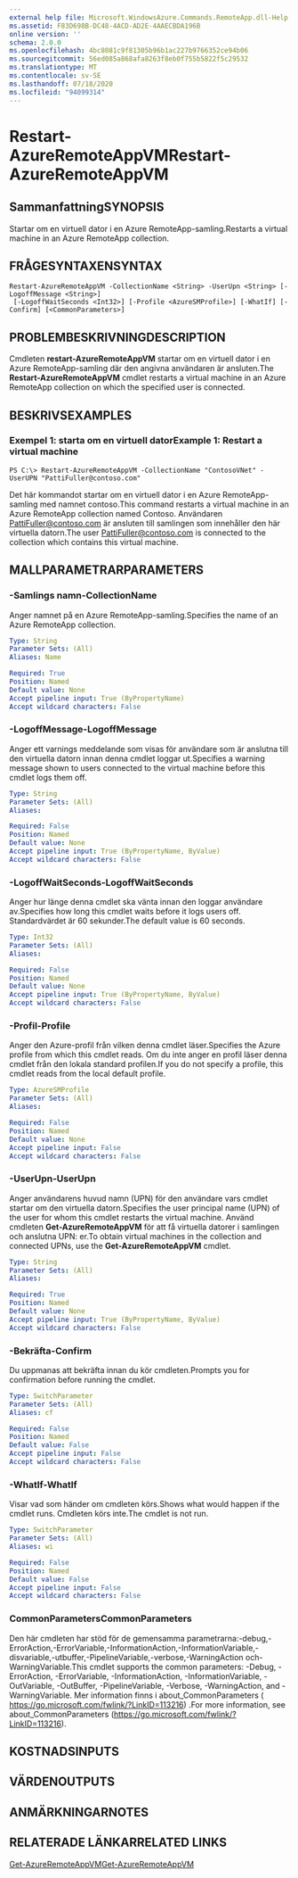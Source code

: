 ```yaml
---
external help file: Microsoft.WindowsAzure.Commands.RemoteApp.dll-Help.xml
ms.assetid: F83D698B-DC48-4ACD-AD2E-4AAECBDA196B
online version: ''
schema: 2.0.0
ms.openlocfilehash: 4bc8081c9f81305b96b1ac227b9766352ce94b06
ms.sourcegitcommit: 56ed085a868afa8263f8eb0f755b5822f5c29532
ms.translationtype: MT
ms.contentlocale: sv-SE
ms.lasthandoff: 07/18/2020
ms.locfileid: "94099314"
---
```

# <span data-ttu-id="41634-101">Restart-AzureRemoteAppVM</span><span class="sxs-lookup"><span data-stu-id="41634-101">Restart-AzureRemoteAppVM</span></span>

## <span data-ttu-id="41634-102">Sammanfattning</span><span class="sxs-lookup"><span data-stu-id="41634-102">SYNOPSIS</span></span>
<span data-ttu-id="41634-103">Startar om en virtuell dator i en Azure RemoteApp-samling.</span><span class="sxs-lookup"><span data-stu-id="41634-103">Restarts a virtual machine in an Azure RemoteApp collection.</span></span>

## <span data-ttu-id="41634-104">FRÅGESYNTAXEN</span><span class="sxs-lookup"><span data-stu-id="41634-104">SYNTAX</span></span>

```
Restart-AzureRemoteAppVM -CollectionName <String> -UserUpn <String> [-LogoffMessage <String>]
 [-LogoffWaitSeconds <Int32>] [-Profile <AzureSMProfile>] [-WhatIf] [-Confirm] [<CommonParameters>]
```

## <span data-ttu-id="41634-105">PROBLEMBESKRIVNING</span><span class="sxs-lookup"><span data-stu-id="41634-105">DESCRIPTION</span></span>
<span data-ttu-id="41634-106">Cmdleten **restart-AzureRemoteAppVM** startar om en virtuell dator i en Azure RemoteApp-samling där den angivna användaren är ansluten.</span><span class="sxs-lookup"><span data-stu-id="41634-106">The **Restart-AzureRemoteAppVM** cmdlet restarts a virtual machine in an Azure RemoteApp collection on which the specified user is connected.</span></span>

## <span data-ttu-id="41634-107">BESKRIVS</span><span class="sxs-lookup"><span data-stu-id="41634-107">EXAMPLES</span></span>

### <span data-ttu-id="41634-108">Exempel 1: starta om en virtuell dator</span><span class="sxs-lookup"><span data-stu-id="41634-108">Example 1: Restart a virtual machine</span></span>
```
PS C:\> Restart-AzureRemoteAppVM -CollectionName "ContosoVNet" -UserUPN "PattiFuller@contoso.com"
```

<span data-ttu-id="41634-109">Det här kommandot startar om en virtuell dator i en Azure RemoteApp-samling med namnet contoso.</span><span class="sxs-lookup"><span data-stu-id="41634-109">This command restarts a virtual machine in an Azure RemoteApp collection named Contoso.</span></span>
<span data-ttu-id="41634-110">Användaren PattiFuller@contoso.com är ansluten till samlingen som innehåller den här virtuella datorn.</span><span class="sxs-lookup"><span data-stu-id="41634-110">The user PattiFuller@contoso.com is connected to the collection which contains this virtual machine.</span></span>

## <span data-ttu-id="41634-111">MALLPARAMETRAR</span><span class="sxs-lookup"><span data-stu-id="41634-111">PARAMETERS</span></span>

### <span data-ttu-id="41634-112">-Samlings namn</span><span class="sxs-lookup"><span data-stu-id="41634-112">-CollectionName</span></span>
<span data-ttu-id="41634-113">Anger namnet på en Azure RemoteApp-samling.</span><span class="sxs-lookup"><span data-stu-id="41634-113">Specifies the name of an Azure RemoteApp collection.</span></span>

```yaml
Type: String
Parameter Sets: (All)
Aliases: Name

Required: True
Position: Named
Default value: None
Accept pipeline input: True (ByPropertyName)
Accept wildcard characters: False
```

### <span data-ttu-id="41634-114">-LogoffMessage</span><span class="sxs-lookup"><span data-stu-id="41634-114">-LogoffMessage</span></span>
<span data-ttu-id="41634-115">Anger ett varnings meddelande som visas för användare som är anslutna till den virtuella datorn innan denna cmdlet loggar ut.</span><span class="sxs-lookup"><span data-stu-id="41634-115">Specifies a warning message shown to users connected to the virtual machine before this cmdlet logs them off.</span></span>

```yaml
Type: String
Parameter Sets: (All)
Aliases: 

Required: False
Position: Named
Default value: None
Accept pipeline input: True (ByPropertyName, ByValue)
Accept wildcard characters: False
```

### <span data-ttu-id="41634-116">-LogoffWaitSeconds</span><span class="sxs-lookup"><span data-stu-id="41634-116">-LogoffWaitSeconds</span></span>
<span data-ttu-id="41634-117">Anger hur länge denna cmdlet ska vänta innan den loggar användare av.</span><span class="sxs-lookup"><span data-stu-id="41634-117">Specifies how long this cmdlet waits before it logs users off.</span></span>
<span data-ttu-id="41634-118">Standardvärdet är 60 sekunder.</span><span class="sxs-lookup"><span data-stu-id="41634-118">The default value is 60 seconds.</span></span>

```yaml
Type: Int32
Parameter Sets: (All)
Aliases: 

Required: False
Position: Named
Default value: None
Accept pipeline input: True (ByPropertyName, ByValue)
Accept wildcard characters: False
```

### <span data-ttu-id="41634-119">-Profil</span><span class="sxs-lookup"><span data-stu-id="41634-119">-Profile</span></span>
<span data-ttu-id="41634-120">Anger den Azure-profil från vilken denna cmdlet läser.</span><span class="sxs-lookup"><span data-stu-id="41634-120">Specifies the Azure profile from which this cmdlet reads.</span></span>
<span data-ttu-id="41634-121">Om du inte anger en profil läser denna cmdlet från den lokala standard profilen.</span><span class="sxs-lookup"><span data-stu-id="41634-121">If you do not specify a profile, this cmdlet reads from the local default profile.</span></span>

```yaml
Type: AzureSMProfile
Parameter Sets: (All)
Aliases: 

Required: False
Position: Named
Default value: None
Accept pipeline input: False
Accept wildcard characters: False
```

### <span data-ttu-id="41634-122">-UserUpn</span><span class="sxs-lookup"><span data-stu-id="41634-122">-UserUpn</span></span>
<span data-ttu-id="41634-123">Anger användarens huvud namn (UPN) för den användare vars cmdlet startar om den virtuella datorn.</span><span class="sxs-lookup"><span data-stu-id="41634-123">Specifies the user principal name (UPN) of the user for whom this cmdlet restarts the virtual machine.</span></span>
<span data-ttu-id="41634-124">Använd cmdleten **Get-AzureRemoteAppVM** för att få virtuella datorer i samlingen och anslutna UPN: er.</span><span class="sxs-lookup"><span data-stu-id="41634-124">To obtain virtual machines in the collection and connected UPNs, use the **Get-AzureRemoteAppVM** cmdlet.</span></span>

```yaml
Type: String
Parameter Sets: (All)
Aliases: 

Required: True
Position: Named
Default value: None
Accept pipeline input: True (ByPropertyName, ByValue)
Accept wildcard characters: False
```

### <span data-ttu-id="41634-125">-Bekräfta</span><span class="sxs-lookup"><span data-stu-id="41634-125">-Confirm</span></span>
<span data-ttu-id="41634-126">Du uppmanas att bekräfta innan du kör cmdleten.</span><span class="sxs-lookup"><span data-stu-id="41634-126">Prompts you for confirmation before running the cmdlet.</span></span>

```yaml
Type: SwitchParameter
Parameter Sets: (All)
Aliases: cf

Required: False
Position: Named
Default value: False
Accept pipeline input: False
Accept wildcard characters: False
```

### <span data-ttu-id="41634-127">-WhatIf</span><span class="sxs-lookup"><span data-stu-id="41634-127">-WhatIf</span></span>
<span data-ttu-id="41634-128">Visar vad som händer om cmdleten körs.</span><span class="sxs-lookup"><span data-stu-id="41634-128">Shows what would happen if the cmdlet runs.</span></span>
<span data-ttu-id="41634-129">Cmdleten körs inte.</span><span class="sxs-lookup"><span data-stu-id="41634-129">The cmdlet is not run.</span></span>

```yaml
Type: SwitchParameter
Parameter Sets: (All)
Aliases: wi

Required: False
Position: Named
Default value: False
Accept pipeline input: False
Accept wildcard characters: False
```

### <span data-ttu-id="41634-130">CommonParameters</span><span class="sxs-lookup"><span data-stu-id="41634-130">CommonParameters</span></span>
<span data-ttu-id="41634-131">Den här cmdleten har stöd för de gemensamma parametrarna:-debug,-ErrorAction,-ErrorVariable,-InformationAction,-InformationVariable,-disvariable,-utbuffer,-PipelineVariable,-verbose,-WarningAction och-WarningVariable.</span><span class="sxs-lookup"><span data-stu-id="41634-131">This cmdlet supports the common parameters: -Debug, -ErrorAction, -ErrorVariable, -InformationAction, -InformationVariable, -OutVariable, -OutBuffer, -PipelineVariable, -Verbose, -WarningAction, and -WarningVariable.</span></span> <span data-ttu-id="41634-132">Mer information finns i about_CommonParameters ( https://go.microsoft.com/fwlink/?LinkID=113216) .</span><span class="sxs-lookup"><span data-stu-id="41634-132">For more information, see about_CommonParameters (https://go.microsoft.com/fwlink/?LinkID=113216).</span></span>

## <span data-ttu-id="41634-133">KOSTNADS</span><span class="sxs-lookup"><span data-stu-id="41634-133">INPUTS</span></span>

## <span data-ttu-id="41634-134">VÄRDEN</span><span class="sxs-lookup"><span data-stu-id="41634-134">OUTPUTS</span></span>

## <span data-ttu-id="41634-135">ANMÄRKNINGAR</span><span class="sxs-lookup"><span data-stu-id="41634-135">NOTES</span></span>

## <span data-ttu-id="41634-136">RELATERADE LÄNKAR</span><span class="sxs-lookup"><span data-stu-id="41634-136">RELATED LINKS</span></span>

[<span data-ttu-id="41634-137">Get-AzureRemoteAppVM</span><span class="sxs-lookup"><span data-stu-id="41634-137">Get-AzureRemoteAppVM</span></span>](./Get-AzureRemoteAppVM.md)


